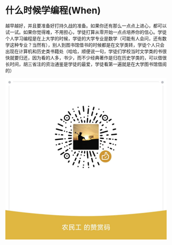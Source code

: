 # 什么时候学编程(When)

越早越好，并且要准备好打持久战的准备。如果你还有那么一点点上进心，都可以试一试。如果你觉得难，不用担心，学徒打算从零开始一点点培养你的信心。学徒个人学习编程是在上大学的时候，学徒的大学专业是数学（可能有人会问，还有数学这种专业？当然有），别人到图书馆借书的时候都是在文学类转，学徒个人只会出现在计算机和历史类书籍处（哈哈，顺便说一句，学徒们学校当时文学类的书很快就要归还，因为看的人多，书少，而不少经典著作是归在历史学类的，可以借很长时间，胡三省注的资治通鉴是学徒的最爱，学徒看第一遍就是在大学图书馆借阅的）

![打赏](../images/dashang.jpg)
